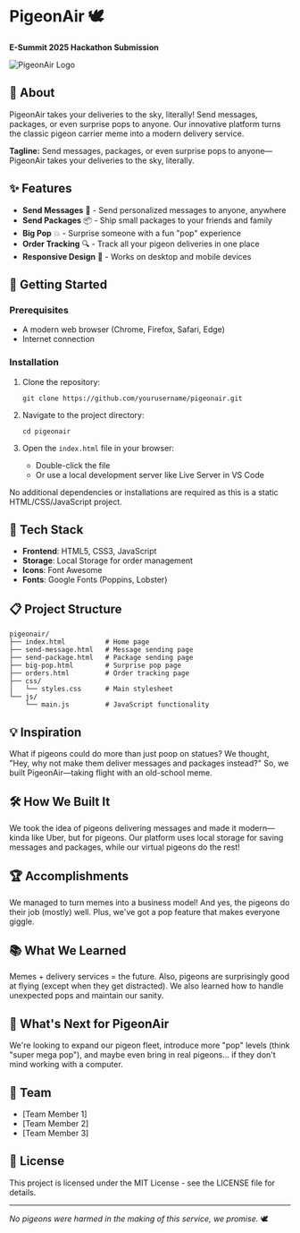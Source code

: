 # PigeonAir 🕊️

**E-Summit 2025 Hackathon Submission**

![PigeonAir Logo](https://via.placeholder.com/150?text=PigeonAir)

## 📜 About

PigeonAir takes your deliveries to the sky, literally! Send messages, packages, or even surprise pops to anyone. Our innovative platform turns the classic pigeon carrier meme into a modern delivery service.

**Tagline:** Send messages, packages, or even surprise pops to anyone—PigeonAir takes your deliveries to the sky, literally.

## ✨ Features

- **Send Messages** 📩 - Send personalized messages to anyone, anywhere
- **Send Packages** 📦 - Ship small packages to your friends and family
- **Big Pop** 💥 - Surprise someone with a fun "pop" experience
- **Order Tracking** 🔍 - Track all your pigeon deliveries in one place
- **Responsive Design** 📱 - Works on desktop and mobile devices

## 🚀 Getting Started

### Prerequisites

- A modern web browser (Chrome, Firefox, Safari, Edge)
- Internet connection

### Installation

1. Clone the repository:
   ```
   git clone https://github.com/yourusername/pigeonair.git
   ```

2. Navigate to the project directory:
   ```
   cd pigeonair
   ```

3. Open the `index.html` file in your browser:
   - Double-click the file
   - Or use a local development server like Live Server in VS Code

No additional dependencies or installations are required as this is a static HTML/CSS/JavaScript project.

## 🧰 Tech Stack

- **Frontend**: HTML5, CSS3, JavaScript
- **Storage**: Local Storage for order management
- **Icons**: Font Awesome
- **Fonts**: Google Fonts (Poppins, Lobster)

## 📋 Project Structure

```
pigeonair/
├── index.html          # Home page
├── send-message.html   # Message sending page
├── send-package.html   # Package sending page
├── big-pop.html        # Surprise pop page
├── orders.html         # Order tracking page
├── css/
│   └── styles.css      # Main stylesheet
└── js/
    └── main.js         # JavaScript functionality
```

## 💡 Inspiration

What if pigeons could do more than just poop on statues? We thought, "Hey, why not make them deliver messages and packages instead?" So, we built PigeonAir—taking flight with an old-school meme.

## 🛠️ How We Built It

We took the idea of pigeons delivering messages and made it modern—kinda like Uber, but for pigeons. Our platform uses local storage for saving messages and packages, while our virtual pigeons do the rest!

## 🏆 Accomplishments

We managed to turn memes into a business model! And yes, the pigeons do their job (mostly) well. Plus, we've got a pop feature that makes everyone giggle.

## 📚 What We Learned

Memes + delivery services = the future. Also, pigeons are surprisingly good at flying (except when they get distracted). We also learned how to handle unexpected pops and maintain our sanity.

## 🔮 What's Next for PigeonAir

We're looking to expand our pigeon fleet, introduce more "pop" levels (think "super mega pop"), and maybe even bring in real pigeons... if they don't mind working with a computer.

## 👥 Team

- [Team Member 1]
- [Team Member 2]
- [Team Member 3]

## 📄 License

This project is licensed under the MIT License - see the LICENSE file for details.

---

*No pigeons were harmed in the making of this service, we promise.* 🕊️
